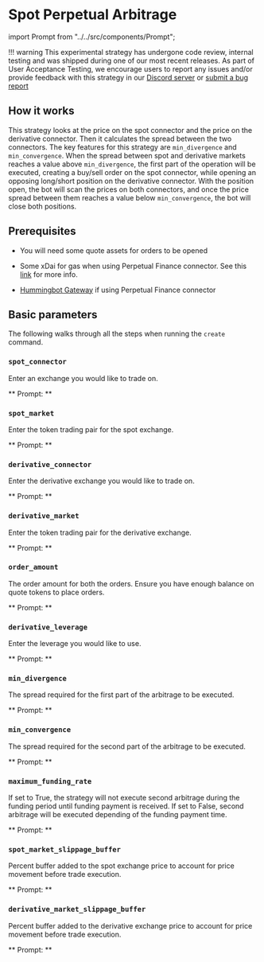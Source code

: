 # Spot Perpetual Arbitrage

import Prompt from "../../src/components/Prompt";

!!! warning
    This experimental strategy has undergone code review, internal testing and was shipped during one of our most recent releases. As part of User Acceptance Testing, we encourage users to report any issues and/or provide feedback with this strategy in our [Discord server](https://discord.com/invite/2MN3UWg) or [submit a bug report](https://github.com/CoinAlpha/hummingbot/issues/new?assignees=&labels=bug&template=bug_report.md&title=)

## How it works

This strategy looks at the price on the spot connector and the price on the derivative connector. Then it calculates the spread between the two connectors. The key features for this strategy are `min_divergence` and `min_convergence`.
When the spread between spot and derivative markets reaches a value above `min_divergence`, the first part of the operation will be executed, creating a buy/sell order on the spot connector, while opening an opposing long/short position on the derivative connector.
With the position open, the bot will scan the prices on both connectors, and once the price spread between them reaches a value below `min_convergence`, the bot will close both positions.

## Prerequisites

- You will need some quote assets for orders to be opened

- Some xDai for gas when using Perpetual Finance connector. See this [link](https://bridge.xdaichain.com/) for more info.

- [Hummingbot Gateway](/gateway/installation/) if using Perpetual Finance connector

## Basic parameters

The following walks through all the steps when running the `create` command.

### `spot_connector`

Enter an exchange you would like to trade on.

** Prompt: **

<Prompt
  prompt="Enter a spot connector (Exchange/AMM) "
  response=">>> binance"
/>

### `spot_market`

Enter the token trading pair for the spot exchange.

** Prompt: **

<Prompt
  prompt="Enter the token trading pair you would like  to trade on binance (e.g ETH-USDT) "
  response=">>> ETH-USDT"
/>

### `derivative_connector`

Enter the derivative exchange you would like to trade on.

** Prompt: **

<Prompt
  prompt="Enter a derivative name (Exchange/AMM) "
  response=">>> binance_perpetuals"
/>

### `derivative_market`

Enter the token trading pair for the derivative exchange.

** Prompt: **

<Prompt
  prompt="Enter the token trading pair you would like  to trade on binance_futures (e.g ETH-USDC) "
  response=">>> ETH-USDC"
/>

### `order_amount`

The order amount for both the orders. Ensure you have enough balance on quote tokens to place orders.

** Prompt: **

<Prompt prompt="What is the amount of ETH per order? " response=">>> " />

### `derivative_leverage`

Enter the leverage you would like to use.

** Prompt: **

<Prompt
  prompt="How much leverage would you like to use on the derivative exchange? (Enter 1 to indicate 1x) "
  response=">>> 1"
/>

### `min_divergence`

The spread required for the first part of the arbitrage to be executed.

** Prompt: **

<Prompt
  prompt="What is the minimum spread between the spot and derivative market price before starting an arbitrage? (Enter 1 to indicate 1%)"
  response=">>> 1"
/>

### `min_convergence`

The spread required for the second part of the arbitrage to be executed.

** Prompt: **

<Prompt
  prompt="What is the minimum spread between the spot and derivative market price before closing an existing arbitrage? (Enter 1 to indicate 1%)"
  response=">>> 0.01"
/>

### `maximum_funding_rate`

If set to True, the strategy will not execute second arbitrage during the funding period until funding payment is received. If set to False, second arbitrage will be executed depending of the funding payment time.

** Prompt: **

<Prompt
  prompt="Would you like to take advantage of the funding rate on the derivative exchange, even if min convergence is reached during funding time? (True/False)"
  response=">>> False"
/>

### `spot_market_slippage_buffer`

Percent buffer added to the spot exchange price to account for price movement before trade execution.

** Prompt: **

<Prompt
  prompt="How much buffer do you want to add to the price to account for slippage for orders on the spot market (Enter 1 for 1%)?"
  response=">>> 0.05"
/>

### `derivative_market_slippage_buffer`

Percent buffer added to the derivative exchange price to account for price movement before trade execution.

** Prompt: **

<Prompt
  prompt="How much buffer do you want to add to the price to account for slippage for orders on the derivative market (Enter 1 for 1%)?"
  response=">>> 0.05"
/>
